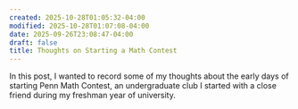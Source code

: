 ```yaml
---
created: 2025-10-28T01:05:32-04:00
modified: 2025-10-28T01:07:08-04:00
date: 2025-09-26T23:08:47-04:00
draft: false
title: Thoughts on Starting a Math Contest
---
```


In this post, I wanted to record some of my thoughts about the early days of starting Penn Math Contest, an undergraduate club I started with a close friend during my freshman year of university.
